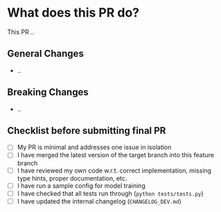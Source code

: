 # What does this PR do?

This PR ..

## General Changes
* ..

## Breaking Changes
* .. 

## Checklist before submitting final PR
- [ ] My PR is minimal and addresses one issue in isolation
- [ ] I have merged the latest version of the target branch into this feature branch
- [ ] I have reviewed my own code w.r.t. correct implementation, missing type hints, proper documentation, etc.
- [ ] I have run a sample config for model training
- [ ] I have checked that all tests run through (`python tests/tests.py`)
- [ ] I have updated the internal changelog (`CHANGELOG_DEV.md`)